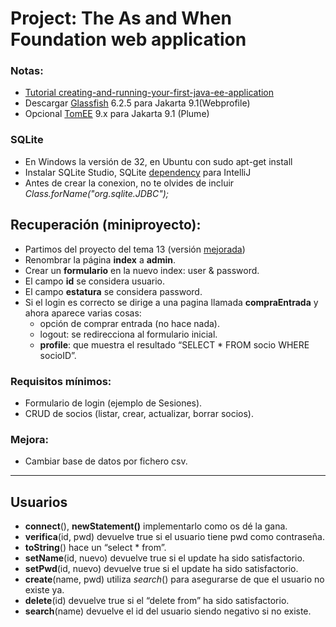 # Project: The As and When Foundation web application

### Notas:
- [Tutorial creating-and-running-your-first-java-ee-application](https://www.jetbrains.com/help/idea/creating-and-running-your-first-java-ee-application.html)
- Descargar [Glassfish](https://projects.eclipse.org/projects/ee4j.glassfish/downloads) 6.2.5 para Jakarta 9.1(Webprofile)
- Opcional [TomEE](https://tomee.apache.org/comparison.html) 9.x para Jakarta 9.1 (Plume)

### SQLite
- En Windows la versión de 32, en Ubuntu con sudo apt-get install
- Instalar SQLite Studio, SQLite [dependency](https://mvnrepository.com/artifact/org.xerial/sqlite-jdbc/3.41.2.1) para IntelliJ
- Antes de crear la conexion, no te olvides de incluir *Class.forName("org.sqlite.JDBC");*

## Recuperación (miniproyecto):
- Partimos del proyecto del tema 13 (versión [mejorada](https://github.com/LuisJoseSanchez/aprende-java-con-ejercicios/tree/master/ejemplos/13_JSP_y_BBDD/BaloncestoMejorado))
- Renombrar la página **index** a **admin**.
- Crear un **formulario** en la nuevo index: user & password.
- El campo **id** se considera usuario.
- El campo **estatura** se considera password.
- Si el login es correcto se dirige a una pagina llamada **compraEntrada** y ahora aparece varias cosas:
  - opción de comprar entrada (no hace nada).
  - logout: se redirecciona al formulario inicial.
  - **profile**: que muestra el resultado “SELECT * FROM socio WHERE socioID”.

### Requisitos mínimos:
- Formulario de login (ejemplo de Sesiones).
- CRUD de socios (listar, crear, actualizar, borrar socios).

### Mejora:	
- Cambiar base de datos por fichero csv.

---------------------------------------------------------------------------------------------------

## Usuarios
- **connect**(), **newStatement()** implementarlo como os dé la gana.
- **verifica**(id, pwd) devuelve true si el usuario tiene pwd como contraseña.
- **toString**() hace un “select * from”.
- **setName**(id, nuevo) devuelve true si el update ha sido satisfactorio.
- **setPwd**(id, nuevo) devuelve true si el update ha sido satisfactorio.
- **create**(name, pwd) utiliza *search*() para asegurarse de que el usuario no existe ya.
- **delete**(id) devuelve true si el “delete from” ha sido satisfactorio.
- **search**(name) devuelve el id del usuario siendo negativo si no existe.
